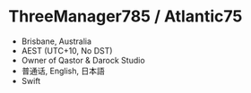 
# ThreeManager785 / Atlantic75
- Brisbane, Australia
- AEST (UTC+10, No DST)
- Owner of Qastor & Darock Studio
- 普通话, English, 日本語
- Swift
